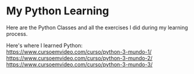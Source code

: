 # My Python Learning
Here are the Python Classes and all the exercises I did during my learning process.

Here's where I learned Python:
https://www.cursoemvideo.com/curso/python-3-mundo-1/
https://www.cursoemvideo.com/curso/python-3-mundo-2/
https://www.cursoemvideo.com/curso/python-3-mundo-3/
